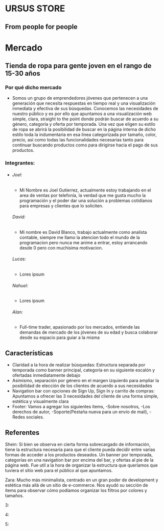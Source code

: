 # URSUS STORE
## From people for people

# Mercado
## Tienda de ropa para gente joven en el rango de 15-30 años

### Por qué dicho mercado
- Somos un grupo de emprendedores jóvenes que pertenecen a una generación que necesita respuestas en tiempo real y una visualización inmediata y efectiva de sus búsquedas. Conocemos las necesidades de nuestro público y es por ello que apuntamos a una visualización web simple, clara, straight to the point donde podrán buscar de acuerdo a su género, categoría y oferta por temporada. Una vez que eligen su estilo de ropa se abrirá la posibilidad de buscar en la página interna de dicho estilo toda la indumentaria en esa línea categorizada por tamaño, color, precio, así como todas las funcionalidades necesarias tanto para continuar buscando productos como para dirigirse hacia el pago de sus productos.

### Integrantes:

- ###### Joel:
  - Mi Nombre es Joel Gutierrez, actualmente estoy trabajando en el area de ventas por telefonía, la verdad que me gusta mucho la programación y el poder dar una solución a problemas cotidianos para empresas y clientes que lo soliciten.
   ###### David:
    - Mi nombre es David Blanco, trabajo actualmente como analista contable, siempre me llamo la atencion todo el mundo de la programacion pero nunca me anime a 
      entrar, estoy arrancando desde 0 pero con muchisima motivacion.  
   ###### Lucas:
    - Lores ipsum
   ###### Nahuel:
    - Lores ipsum
   ###### Alan:
    - Full-time trader, apasionado por los mercados, entiende las demandas de mercado de los jóvenes de su edad y busca colaborar desde su espacio para guiar a la misma


## Características

- Claridad a la hora de realizar búsquedas: Estructura separada por temporada como banner principal, categoría en su siguiente escalón y ofertadas inmediatamente debajo
- Asimismo, separación por género en el margen izquierdo para ampliar la posibilidad de elección de los clientes de acuerdo a sus necesidades
- Navigation bar con opciones de Sign Up, Sign In y carrito de compras: Apuntamos a ofrecer las 3 necesidades del cliente de una forma simple, estética y visualmente clara
- Footer: Vamos a agregar los siguientes items, -Sobre nosotros,  -Los derechos de autor, -Soporte(Pestaña nueva para un envío de mail), - Redes sociales.

## Referentes

Shein: Si bien se observa en cierta forma sobrecargado de información, tiene la estructura necesaria para que el cliente pueda decidir entre varias formas de acceder a los productos deseados. Un banner por temporada, categorías en una navigation bar por encima del bar, y ofertas al pie de la página web. Fue util a la hora de organizar la estructura que queríamos que tuviera el sitio web para el público al que apuntamos.

Zara: Mucho más minimalista, centrado en un gran poder de development y estética más allá de un sitio de e-commerce. Nos ayudó su sección de items para observar cómo podíamos organizar los filtros por colores y tamaños.

3:

4:

5:



